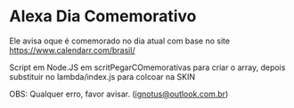 # Alexa Dia Comemorativo

Ele avisa oque é comemorado no dia atual com base no site https://www.calendarr.com/brasil/


Script em Node.JS em scritPegarCOmemorativas para criar o array, depois substituir no lambda/index.js para colcoar na SKIN

OBS: Qualquer erro, favor avisar. (ignotus@outlook.com.br)
